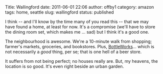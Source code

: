 Title: Wallingford
date: 2011-06-01 22:06
author: offby1
category: amazon
tags: home, seattle
slug: wallingford
status: published

I think \-- and I\'ll know by the time many of you read this \-- that we may have found a home, at least for now. It\'s a compromise (we\'ll have to store the dining room set, which makes me \... sad) but I think it\'s a good one.

The neighbourhood is awesome. We\'re a 10-minute walk from shopping; farmer\'s markets, groceries, and bookstores. Plus, [BottleWorks](http://bottleworksbeerstore.blogspot.com/)\... which is not necessarily a *good* thing, per se; that is one hell of a beer store.

It suffers from not being perfect; no houses really are. But, my heavens, the location is so good. It\'s even right beside an urban garden.
